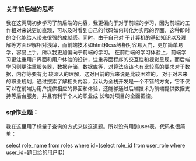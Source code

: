 ###  关于前后端的思考
   我在这两周初步学习了前后端的内容，我更偏向于对于前端的学习，因为前端的工作相对来说更加直观，可以及时看到自己的代码如何转化为实际的界面，这种即时的变化能给人带来很强的成就感。同时，由于自己对
于计算机的基础知识以及理解等方面理解相对浅薄，而前端技术如html和css等相对容易入门，更加简单易学，容易上手，所以我更加偏向于前端的学习。
    在前后端的学习体验上，前端学习更注重用户界面和用户体验的设计，注重界面程序的交互性和视觉呈现，而后端学习则更注重服务器，数据存储，数据库等，对算法应该也有比较高的要求对于数据，内存等要有比
较深入的理解，这对目前的我来说是比较困难的。
  对于对未来的职业规划，通过搜索了解相关内容，我认为全栈开发是一个不错的方向，它不仅可以在前端为用户提供相应的界面和体验，还能够通过后端技术为前端提供数据支持等后台服务，并且有利于个人的职业成
  长和对项目的全面把控。

###  sql作业题：
  我在这里用了标量子查询的方式来做这道题。所以没有用到user表，代码也很简单：

select role_name from roles where id=(select role_id from user_role where user_id=题目给的用户ID)